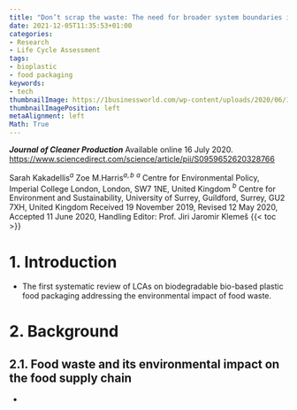 ```yaml
---
title: "Don’t scrap the waste: The need for broader system boundaries in bioplastic food packaging life-cycle assessment – A critical review"
date: 2021-12-05T11:35:53+01:00
categories:
- Research
- Life Cycle Assessment
tags:
- bioplastic
- food packaging
keywords:
- tech
thumbnailImage: https://1businessworld.com/wp-content/uploads/2020/06/18/Screen-Shot-2020-06-18-at-4.52.27-PM.png
thumbnailImagePosition: left
metaAlignment: left
Math: True
---
```

***Journal of Cleaner Production***
Available online 16 July 2020.
https://www.sciencedirect.com/science/article/pii/S0959652620328766
<!--more-->
Sarah Kakadellis$^a$ Zoe M.Harris$^{a,b}$
$^a$ Centre for Environmental Policy, Imperial College London, London, SW7 1NE, United Kingdom
$^b$ Centre for Environment and Sustainability, University of Surrey, Guildford, Surrey, GU2 7XH, United Kingdom
Received 19 November 2019, Revised 12 May 2020, Accepted 11 June 2020,
Handling Editor: Prof. Jiri Jaromir Klemeš
{{< toc >}}

# 1. Introduction

* The first systematic review of LCAs on biodegradable bio-based plastic food packaging addressing the environmental impact of food waste.

# 2. Background
## 2.1. Food waste and its environmental impact on the food supply chain

*

